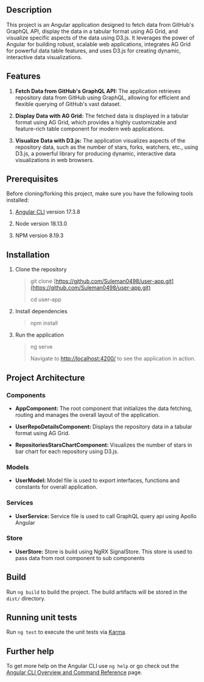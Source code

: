 ## Description
This project is an Angular application designed to fetch data from GitHub's GraphQL API, display the data in a tabular format using AG Grid, and visualize specific aspects of the data using D3.js. It leverages the power of Angular for building robust, scalable web applications, integrates AG Grid for powerful data table features, and uses D3.js for creating dynamic, interactive data visualizations.

## Features
1. <b>Fetch Data from GitHub's GraphQL API:</b> The application retrieves repository data from GitHub using GraphQL, allowing for efficient and flexible querying of GitHub's vast dataset.
   
2. <b>Display Data with AG Grid:</b> The fetched data is displayed in a tabular format using AG Grid, which provides a highly customizable and feature-rich table component for modern web applications.
   
3. <b>Visualize Data with D3.js:</b> The application visualizes aspects of the repository data, such as the number of stars, forks, watchers, etc., using D3.js, a powerful library for producing dynamic, interactive data visualizations in web browsers.

## Prerequisites

Before cloning/forking this project, make sure you have the following tools installed:

1. [Angular CLI](https://github.com/angular/angular-cli) version 17.3.8

2. Node version 18.13.0

3. NPM version 8.19.3

## Installation
1. Clone the repository

   > git clone [https://github.com/Suleman0498/user-app.git](https://github.com/Suleman0498/user-app.git)
   >
   > cd user-app

2. Install dependencies

   > npm install

3. Run the application

   > ng serve
   >
   > Navigate to [http://localhost:4200/](http://localhost:4200/) to see the application in action.

## Project Architecture

### Components

* <b>AppComponent: </b> The root component that initializes the data fetching, routing and manages the overall layout of the application.

* <b>UserRepoDetailsComponent: </b> Displays the repository data in a tabular format using AG Grid.

* <b>RepositoriesStarsChartComponent: </b> Visualizes the number of stars in bar chart for each repository using D3.js.

### Models

* <b>UserModel: </b> Model file is used to export interfaces, functions and constants for overall application.

### Services

* <b>UserService: </b> Service file is used to call GraphQL query api using Apollo Angular

### Store

* <b>UserStore: </b> Store is build using NgRX SignalStore. This store is used to pass data from root component to sub components

## Build

Run `ng build` to build the project. The build artifacts will be stored in the `dist/` directory.

## Running unit tests

Run `ng test` to execute the unit tests via [Karma](https://karma-runner.github.io).

## Further help

To get more help on the Angular CLI use `ng help` or go check out the [Angular CLI Overview and Command Reference](https://angular.io/cli) page.
